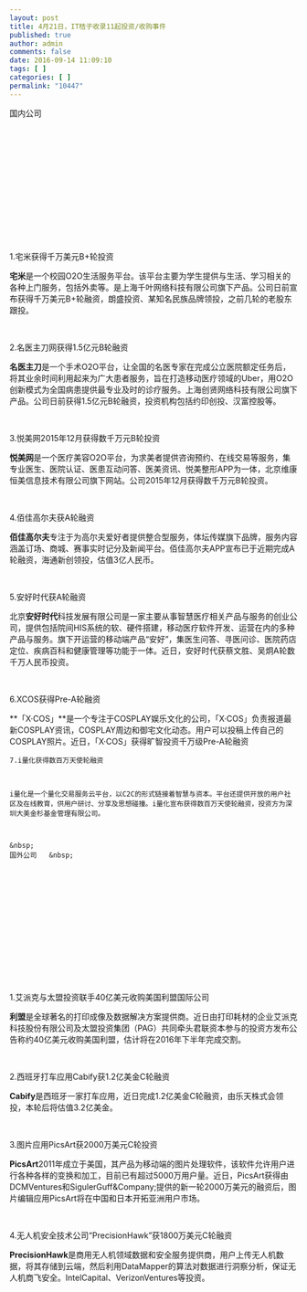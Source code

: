 ```yaml
---
layout: post
title: 4月21日，IT桔子收录11起投资/收购事件
published: true
author: admin
comments: false
date: 2016-09-14 11:09:10
tags: [ ]
categories: [ ]
permalink: "10447"
---
```

  国内公司   &nbsp; 

&nbsp;

&nbsp;

&nbsp;

&nbsp;

&nbsp;

&nbsp;

&nbsp;

1.宅米获得千万美元B+轮投资

**宅米**是一个校园O2O生活服务平台。该平台主要为学生提供与生活、学习相关的各种上门服务，包括外卖等。是上海千叶网络科技有限公司旗下产品。公司日前宣布获得千万美元B+轮融资，朗盛投资、某知名民族品牌领投，之前几轮的老股东跟投。

&nbsp;

2.名医主刀网获得1.5亿元B轮融资

**名医主刀**是一个手术O2O平台，让全国的名医专家在完成公立医院额定任务后，将其业余时间利用起来为广大患者服务，旨在打造移动医疗领域的Uber，用O2O创新模式为全国病患提供最专业及时的诊疗服务。上海创贤网络科技有限公司旗下产品。公司日前获得1.5亿元B轮融资，投资机构包括约印创投、汉富控股等。

&nbsp;

3.悦美网2015年12月获得数千万元B轮投资

**悦美网**是一个医疗美容O2O平台，为求美者提供咨询预约、在线交易等服务，集专业医生、医院认证、医患互动问答、医美资讯、悦美整形APP为一体，北京维康恒美信息技术有限公司旗下网站。公司2015年12月获得数千万元B轮投资。

&nbsp;

4.佰佳高尔夫获A轮融资

**佰佳高尔夫**专注于为高尔夫爱好者提供整合型服务，体坛传媒旗下品牌，服务内容涵盖订场、商城、赛事实时记分及新闻平台。佰佳高尔夫APP宣布已于近期完成A轮融资，海通新创领投，估值3亿人民币。

&nbsp;

5.安好时代获A轮融资

北京**安好时代**科技发展有限公司是一家主要从事智慧医疗相关产品与服务的创业公司，提供包括院间HIS系统的软、硬件搭建，移动医疗软件开发、运营在内的多种产品与服务。旗下开运营的移动端产品“安好”，集医生问答、寻医问诊、医院药店定位、疾病百科和健康管理等功能于一体。近日，安好时代获蔡文胜、吴炯A轮数千万人民币投资。

&nbsp;

6.XCOS获得Pre-A轮融资

**「X·COS」**是一个专注于COSPLAY娱乐文化的公司，「X·COS」负责报道最新COSPLAY资讯，COSPLAY周边和御宅文化动态。用户可以投稿上传自己的COSPLAY照片。近日，「X·COS」获得旷智投资千万级Pre-A轮融资


  
    7.i量化获得数百万天使轮融资
  
  
  
    i量化是一个量化交易服务云平台，以C2C的形式链接着智慧与资本。平台还提供开放的用户社区及在线教育，供用户研讨、分享及思想碰撞。i量化宣布获得数百万天使轮融资，投资方为深圳大美金杉基金管理有限公司。
  
  
  
    &nbsp;
    国外公司   &nbsp;


&nbsp;

&nbsp;

&nbsp;

&nbsp;

&nbsp;

&nbsp;

&nbsp;

1.艾派克与太盟投资联手40亿美元收购美国利盟国际公司

**利盟**是全球著名的打印成像及数据解决方案提供商。近日由打印耗材的企业艾派克科技股份有限公司及太盟投资集团（PAG）共同牵头君联资本参与的投资方发布公告称约40亿美元收购美国利盟，估计将在2016年下半年完成交割。

&nbsp;

2.西班牙打车应用Cabify获1.2亿美金C轮融资

**Cabify**是西班牙一家打车应用，近日完成1.2亿美金C轮融资，由乐天株式会领投，本轮后将估值3.2亿美金。

&nbsp;

3.图片应用PicsArt获2000万美元C轮投资

**PicsArt**2011年成立于美国，其产品为移动端的图片处理软件，该软件允许用户进行各种各样的变换和加工，目前已有超过5000万用户量。近日，PicsArt获得由DCMVentures和SigulerGuff&Company;提供的新一轮2000万美元的融资后，图片编辑应用PicsArt将在中国和日本开拓亚洲用户市场。

&nbsp;

4.无人机安全技术公司“PrecisionHawk”获1800万美元C轮融资

**PrecisionHawk**是商用无人机领域数据和安全服务提供商，用户上传无人机数据，将其存储到云端，然后利用DataMapper的算法对数据进行洞察分析，保证无人机商飞安全。IntelCapital、VerizonVentures等投资。 
